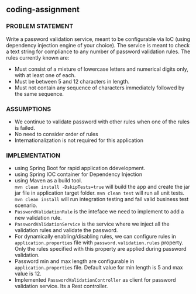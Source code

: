 ## coding-assignment

### PROBLEM STATEMENT
Write a password validation service, meant to be configurable via IoC (using dependency injection engine of your choice).  The service is meant to check a text string for compliance to any number of password validation rules.  The rules currently known are:

* Must consist of a mixture of lowercase letters and numerical digits only, with at least one of each.
* Must be between 5 and 12 characters in length.
* Must not contain any sequence of characters immediately followed by the same sequence.

### ASSUMPTIONS
* We continue to validate password with other rules when one of the rules is failed. 
* No need to consider order of rules
* Internationalization is not required for this application


### IMPLEMENTATION
* using Spring Boot for rapid application ddevelopment.
* using Spring IOC container for Dependency Injection 
* using Maven as a build tool.<br>
  `mvn clean install -DskipTests=true` will build the app and create the jar jar file in application target folder.
  `mvn clean test` will run all unit tests.
  `mvn clean install` will run integration testing and fail valid business test scenario.
 * `PasswordValidationRule` is the inteface we need to implement to add a new validation rule.
* `PasswordValidationService` is the service where we inject all the validation rules and validate the password.
* For dynamically enabling/disabling rules, we can configure rules in `application.properties` file with `password.validation.rules` property. Only the rules specified with this property are applied during password validation.
* Password min and max length are configurable in `application.properties` file. Default value for min length is 5 and max value is 12.
* Implemented `PasswordValidationController` as client for password validation service. Its a Rest controller.
